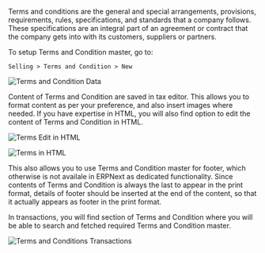 Terms and conditions are the general and special arrangements, provisions, requirements, rules, specifications, and standards that a company follows. These specifications are an integral part of an agreement or contract that the company gets into with its customers, suppliers or partners.

To setup Terms and Condition master, go to:

`Selling > Terms and Condition > New`

![Terms and Condition Data](assets/erpnext_org/images/erpnext/terms-and-condition-data.png)

Content of Terms and Condition are saved in tax editor. This allows you to format content as per your preference, and also insert images where needed. If you have expertise in HTML, you will also find option to edit the content of Terms and Condition in HTML.

![Terms Edit in HTML](assets/erpnext_org/images/erpnext/terms-edit-in-html.png)

![Terms in HTML](assets/erpnext_org/images/erpnext/terms-in-html.png)

This also allows you to use Terms and Condition master for footer, which otherwise is not availale in ERPNext as dedicated functionality. Since contents of Terms and Condition is always the last to appear in the print format, details of footer should be inserted at the end of the content, so that it actually appears as footer in the print format.

In transactions, you will find section of Terms and Condition where you will be able to search and fetched required Terms and Condition master.

![Terms and Conditions Transactions](assets/erpnext_org/images/erpnext/terms-and-condition-transactions.png)